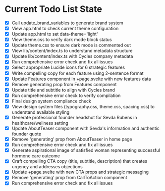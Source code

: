 <!-- DO NOT EDIT - Managed by todo_list tool -->
<!-- Updated: 2025-10-20T20:28:27.444Z -->

# Current Todo List State

- [x] Call update_brand_variables to generate brand system
- [x] View app.html to check current theme configuration
- [x] Update app.html to set data-theme='light'
- [x] View theme.css to verify dark mode block status
- [x] Update theme.css to ensure dark mode is commented out
- [x] View lib/content/index.ts to understand metadata structure
- [x] Update lib/content/index.ts with Cycles company metadata
- [x] Run comprehensive error check and fix all issues
- [x] Select appropriate Lucide icons for 6 strategic features
- [x] Write compelling copy for each feature using 2-sentence format
- [x] Update Features component in +page.svelte with new features data
- [x] Remove generating prop from Features component
- [x] Update title and subtitle to align with Cycles brand
- [x] Run comprehensive error check to verify compilation
- [x] Final design system compliance check
- [x] View design system files (typography.css, theme.css, spacing.css) to understand available styling
- [x] Generate professional founder headshot for Sevda Rubens in healthcare/wellness setting
- [x] Update AboutTeaser component with Sevda's information and authentic founder quote
- [x] Remove 'generating' prop from AboutTeaser in home page
- [x] Run comprehensive error check and fix all issues
- [x] Generate aspirational image of satisfied woman representing successful hormone care outcome
- [x] Craft compelling CTA copy (title, subtitle, description) that creates urgency and addresses objections
- [x] Update +page.svelte with new CTA props and strategic messaging
- [x] Remove 'generating' prop from CallToAction component
- [x] Run comprehensive error check and fix all issues
